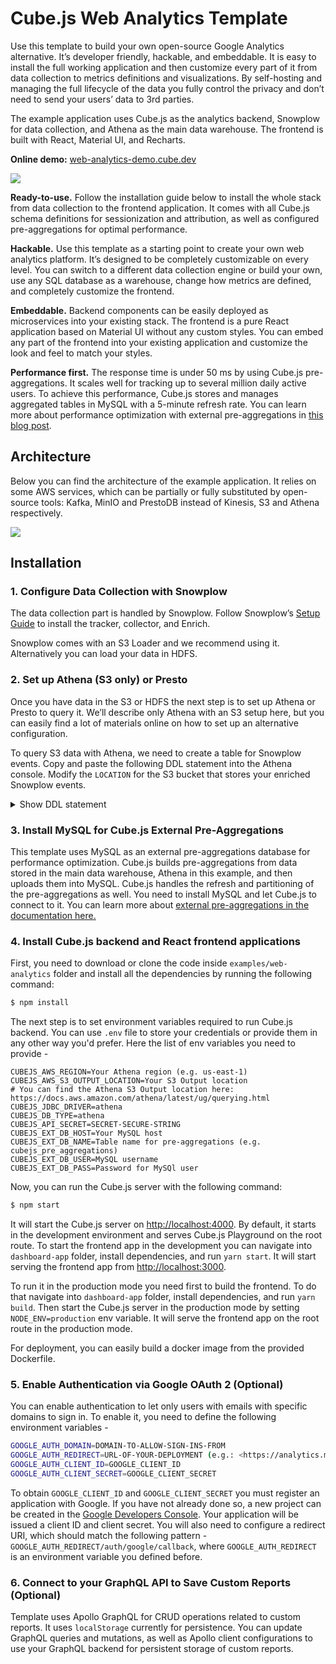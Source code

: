 # Cube.js Web Analytics Template

Use this template to build your own open-source Google Analytics alternative. It’s developer friendly, hackable, and embeddable. It is easy to install the full working application and then customize every part of it from data collection to metrics definitions and visualizations. By self-hosting and managing the full lifecycle of the data you fully control the privacy and don’t need to send your users’ data to 3rd parties.

The example application uses Cube.js as the analytics backend, Snowplow for data collection, and Athena as the main data warehouse. The frontend is built with React, Material UI, and Recharts.

**Online demo:** [web-analytics-demo.cube.dev](https://web-analytics-demo.cube.dev/)

![](https://raw.githubusercontent.com/cube-js/cube.js/master/examples/web-analytics/screenshot.png)

**Ready-to-use.** Follow the installation guide below to install the whole stack from data collection to the frontend application. It comes with all Cube.js schema definitions for sessionization and attribution, as well as configured pre-aggregations for optimal performance.

**Hackable.** Use this template as a starting point to create your own web analytics platform. It’s designed to be completely customizable on every level. You can switch to a different data collection engine or build your own, use any SQL database as a warehouse, change how metrics are defined, and completely customize the frontend.

**Embeddable.** Backend components can be easily deployed as microservices into your existing stack. The frontend is a pure React application based on Material UI without any custom styles. You can embed any part of the frontend into your existing application and customize the look and feel to match your styles.

**Performance first.** The response time is under 50 ms by using Cube.js pre-aggregations. It scales well for tracking up to several million daily active users. To achieve this performance, Cube.js stores and manages aggregated tables in MySQL with a 5-minute refresh rate. You can learn more about performance optimization with external pre-aggregations in [this blog post](https://cube.dev/blog/when-mysql-is-faster-than-bigquery/).

## Architecture

Below you can find the architecture of the example application. It relies on
some AWS services, which can be partially or fully substituted by open-source
tools: Kafka, MinIO and PrestoDB instead of Kinesis, S3 and Athena respectively.

![](https://raw.githubusercontent.com/cube-js/cube.js/master/examples/web-analytics/web-analytics-schema.png)

## Installation

### 1. Configure Data Collection with Snowplow

The data collection part is handled by Snowplow. Follow Snowplow’s [Setup Guide](https://github.com/snowplow/snowplow/wiki/Setting-up-SnowPlow) to install the tracker, collector, and Enrich.

Snowplow comes with an S3 Loader and we recommend using it. Alternatively you can load your data in HDFS.

### 2. Set up Athena (S3 only) or Presto

Once you have data in the S3 or HDFS the next step is to set up Athena or Presto to query it. We’ll describe only Athena with an S3 setup here, but you can easily find a lot of materials online on how to set up an alternative configuration.

To query S3 data with Athena, we need to create a table for Snowplow events. Copy and paste the following DDL statement into the Athena console. Modify the `LOCATION` for the S3 bucket that stores your enriched Snowplow events.

<details>
  <summary>Show DDL statement</summary>

```sql
CREATE EXTERNAL TABLE atomic_events (
  app_id STRING,
  platform STRING,
  etl_tstamp TIMESTAMP,
  collector_tstamp TIMESTAMP,
  dvce_tstamp TIMESTAMP,
  event STRING,
  event_id STRING,
  txn_id INT,
  name_tracker STRING,
  v_tracker STRING,
  v_collector STRING,
  v_etl STRING,
  user_id STRING,
  user_ipaddress STRING,
  user_fingerprint STRING,
  domain_userid STRING,
  domain_sessionidx INT,
  network_userid STRING,
  geo_country STRING,
  geo_region STRING,
  geo_city STRING,
  geo_zipcode STRING,
  geo_latitude STRING,
  geo_longitude STRING,
  geo_region_name STRING,
  ip_isp STRING,
  ip_organization STRING,
  ip_domain STRING,
  ip_netspeed STRING,
  page_url STRING,
  page_title STRING,
  page_referrer STRING,
  page_urlscheme STRING,
  page_urlhost STRING,
  page_urlport INT,
  page_urlpath STRING,
  page_urlquery STRING,
  page_urlfragment STRING,
  refr_urlscheme STRING,
  refr_urlhost STRING,
  refr_urlport INT,
  refr_urlpath STRING,
  refr_urlquery STRING,
  refr_urlfragment STRING,
  refr_medium STRING,
  refr_source STRING,
  refr_term STRING,
  mkt_medium STRING,
  mkt_source STRING,
  mkt_term STRING,
  mkt_content STRING,
  mkt_campaign STRING,
  contexts STRING,
  se_category STRING,
  se_action STRING,
  se_label STRING,
  se_property STRING,
  se_value STRING,
  unstruct_event STRING,
  tr_orderid STRING,
  tr_affiliation STRING,
  tr_total STRING,
  tr_tax STRING,
  tr_shipping STRING,
  tr_city STRING,
  tr_state STRING,
  tr_country STRING,
  ti_orderid STRING,
  ti_sku STRING,
  ti_name STRING,
  ti_category STRING,
  ti_price STRING,
  ti_quantity INT,
  pp_xoffset_min INT,
  pp_xoffset_max INT,
  pp_yoffset_min INT,
  pp_yoffset_max INT,
  useragent STRING,
  br_name STRING,
  br_family STRING,
  br_version STRING,
  br_type STRING,
  br_renderengine STRING,
  br_lang STRING,
  br_features_pdf STRING,
  br_features_flash STRING,
  br_features_java STRING,
  br_features_director STRING,
  br_features_quicktime STRING,
  br_features_realplayer STRING,
  br_features_windowsmedia STRING,
  br_features_gears STRING,
  br_features_silverlight STRING,
  br_cookies STRING,
  br_colordepth STRING,
  br_viewwidth INT,
  br_viewheight INT,
  os_name STRING,
  os_family STRING,
  os_manufacturer STRING,
  os_timezone STRING,
  dvce_type STRING,
  dvce_ismobile STRING,
  dvce_screenwidth INT,
  dvce_screenheight INT,
  doc_charset STRING,
  doc_width INT,
  doc_height INT,
  tr_currency STRING,
  tr_total_base STRING,
  tr_tax_base STRING,
  tr_shipping_base STRING,
  ti_currency STRING,
  ti_price_base STRING,
  base_currency STRING,
  geo_timezone STRING,
  mkt_clickid STRING,
  mkt_network STRING,
  etl_tags STRING,
  dvce_sent_tstamp TIMESTAMP,
  refr_domain_userid STRING,
  refr_dvce_tstamp TIMESTAMP,
  derived_contexts STRING,
  domain_sessionid STRING,
  derived_tstamp TIMESTAMP
)
PARTITIONED BY(run STRING)
ROW FORMAT DELIMITED
FIELDS TERMINATED BY '\\t'
STORED AS TEXTFILE
LOCATION 's3://bucket-name/path/to/enriched/good';
```
</details>

### 3. Install MySQL for Cube.js External Pre-Aggregations

This template uses MySQL as an external pre-aggregations database for performance optimization. Cube.js builds pre-aggregations from data stored in the main data warehouse, Athena in this example, and then uploads them into MySQL. Cube.js handles the refresh and partitioning of the pre-aggregations as well. You need to install MySQL and let Cube.js to connect to it.  You can learn more about [external pre-aggregations in the documentation here.](https://cube.dev/docs/pre-aggregations#external-pre-aggregations)

### 4. Install Cube.js backend and React frontend applications

First, you need to download or clone the code inside `examples/web-analytics`
folder and install all the dependencies by running the following command:

```bash
$ npm install
```

The next step is to set environment variables required to run Cube.js backend.
You can use `.env` file to store your credentials or provide them in any other way
you'd prefer. Here the list of env variables you need to provide -

```
CUBEJS_AWS_REGION=Your Athena region (e.g. us-east-1)
CUBEJS_AWS_S3_OUTPUT_LOCATION=Your S3 Output location
# You can find the Athena S3 Output location here: https://docs.aws.amazon.com/athena/latest/ug/querying.html
CUBEJS_JDBC_DRIVER=athena
CUBEJS_DB_TYPE=athena
CUBEJS_API_SECRET=SECRET-SECURE-STRING
CUBEJS_EXT_DB_HOST=Your MySQL host
CUBEJS_EXT_DB_NAME=Table name for pre-aggregations (e.g. cubejs_pre_aggregations)
CUBEJS_EXT_DB_USER=MySQL username
CUBEJS_EXT_DB_PASS=Password for MySQl user
```

Now, you can run the Cube.js server with the following command:

```bash
$ npm start
```

It will start the Cube.js server on [http://localhost:4000](http://localhost:4000). By default, it starts in the development environment and serves Cube.js
Playground on the root route. To start the frontend app in the development you can navigate
into `dashboard-app` folder, install dependencies, and run `yarn start`.
It will start serving the frontend app from [http://localhost:3000](http://localhost:3000).

To run it in the production mode you need first to build the frontend. To do that navigate into
`dashboard-app` folder, install dependencies, and run
`yarn build`. Then start the Cube.js server in the production mode by setting `NODE_ENV=production` env variable.
It will serve the frontend app on the root route in the production mode.

For deployment, you can easily build a docker image from the provided Dockerfile.

### 5. Enable Authentication via Google OAuth 2 (Optional)

You can enable authentication to let only users with emails with specific domains to sign in. To enable it, you need to define the following environment variables -

```bash
GOOGLE_AUTH_DOMAIN=DOMAIN-TO-ALLOW-SIGN-INS-FROM
GOOGLE_AUTH_REDIRECT=URL-OF-YOUR-DEPLOYMENT (e.g.: <https://analytics.myapp.com>)
GOOGLE_AUTH_CLIENT_ID=GOOGLE_CLIENT_ID
GOOGLE_AUTH_CLIENT_SECRET=GOOGLE_CLIENT_SECRET
```

To obtain `GOOGLE_CLIENT_ID` and `GOOGLE_CLIENT_SECRET` you must register an application with Google. If you have not already done so, a new project can be created in the [Google Developers Console](https://console.developers.google.com/). Your application will be issued a client ID and client secret. You will also need to configure a redirect URI, which should match the following pattern - `GOOGLE_AUTH_REDIRECT/auth/google/callback`, where `GOOGLE_AUTH_REDIRECT` is an environment variable you defined before.

### 6. Connect to your GraphQL API to Save Custom Reports (Optional)

Template uses Apollo GraphQL for CRUD operations related to custom reports. It uses `localStorage` currently for persistence. You can update GraphQL queries and mutations, as well as Apollo client configurations to use your GraphQL backend for persistent storage of custom reports.
